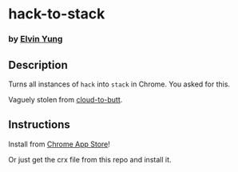 # hack-to-stack
### by [Elvin Yung](https://github.com/elvinyung)

## Description
Turns all instances of `hack` into `stack` in Chrome. You asked for this.

Vaguely stolen from [cloud-to-butt](https://github.com/panicsteve/cloud-to-butt).

## Instructions
Install from [Chrome App Store]()!

Or just get the crx file from this repo and install it.
